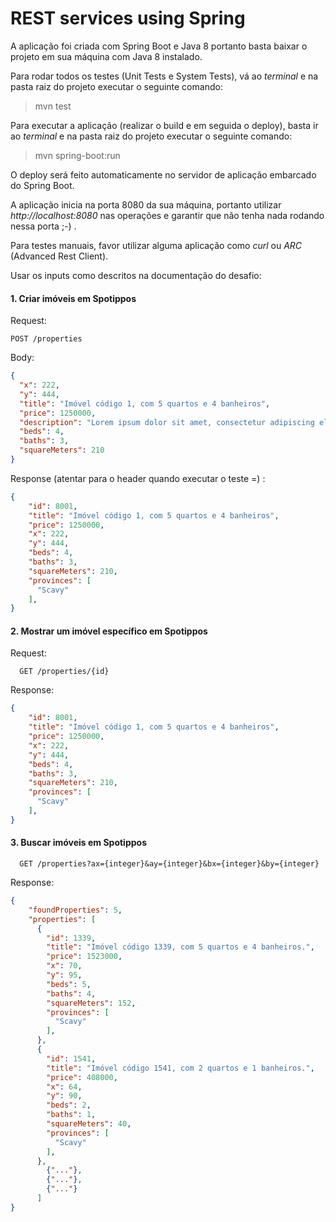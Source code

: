 # REST services using Spring

A aplicação foi criada com Spring Boot e Java 8 portanto basta baixar o projeto em sua máquina com Java 8 instalado.

Para rodar todos os testes (Unit Tests e System Tests), vá ao *terminal* e na pasta raiz do projeto executar o seguinte comando:

>mvn test

Para executar a aplicação (realizar o build e em seguida o deploy), basta ir ao *terminal* e na pasta raiz do projeto executar o seguinte comando:

>mvn spring-boot:run

O deploy será feito automaticamente no servidor de aplicação embarcado do Spring Boot.

A aplicação inicia na porta 8080 da sua máquina, portanto utilizar *http://localhost:8080* nas operações e garantir que não tenha nada rodando nessa porta ;-) .
 
Para testes manuais, favor utilizar alguma aplicação como *curl* ou *ARC* (Advanced Rest Client). 

Usar os inputs como descritos na documentação do desafio:

#### 1. Criar imóveis em Spotippos
Request:
```
POST /properties
```

Body:
```json
{
  "x": 222,
  "y": 444,
  "title": "Imóvel código 1, com 5 quartos e 4 banheiros",
  "price": 1250000,
  "description": "Lorem ipsum dolor sit amet, consectetur adipiscing elit.",
  "beds": 4,
  "baths": 3,
  "squareMeters": 210
}
```

Response (atentar para o header quando executar o teste =) :
```json
{
    "id": 8001,
    "title": "Imóvel código 1, com 5 quartos e 4 banheiros",
    "price": 1250000,
    "x": 222,
    "y": 444,
    "beds": 4,
    "baths": 3,
    "squareMeters": 210,
    "provinces": [
      "Scavy"
    ],
}
```
#### 2. Mostrar um imóvel específico em Spotippos
Request:
```
  GET /properties/{id}
```
Response:

```json
{
    "id": 8001,
    "title": "Imóvel código 1, com 5 quartos e 4 banheiros",
    "price": 1250000,
    "x": 222,
    "y": 444,
    "beds": 4,
    "baths": 3,
    "squareMeters": 210,
    "provinces": [
      "Scavy"
    ],
}
```
#### 3. Buscar imóveis em Spotippos

```
  GET /properties?ax={integer}&ay={integer}&bx={integer}&by={integer}
```

Response:

```json
{
    "foundProperties": 5,
    "properties": [
      {
        "id": 1339,
        "title": "Imóvel código 1339, com 5 quartos e 4 banheiros.",
        "price": 1523000,
        "x": 70,
        "y": 95,
        "beds": 5,
        "baths": 4,
        "squareMeters": 152,
        "provinces": [
          "Scavy"
        ],
      },
      {
        "id": 1541,
        "title": "Imóvel código 1541, com 2 quartos e 1 banheiros.",
        "price": 408000,
        "x": 64,
        "y": 90,
        "beds": 2,
        "baths": 1,
        "squareMeters": 40,
        "provinces": [
          "Scavy"
        ],
      },
        {"..."},
        {"..."},
        {"..."}
      ]
}
```